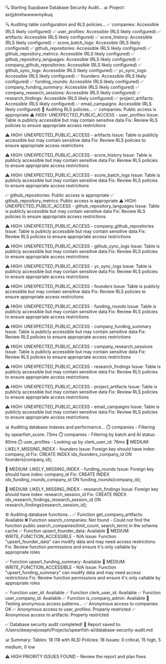 🔍 Starting Supabase Database Security Audit...
📊 Project: axtjjdmiitwwwwmyikuq

🔍 Auditing table configuration and RLS policies...
✅ companies: Accessible (RLS likely configured)
✅ user_profiles: Accessible (RLS likely configured)
✅ artifacts: Accessible (RLS likely configured)
✅ score_history: Accessible (RLS likely configured)
✅ score_batch_logs: Accessible (RLS likely configured)
✅ github_repositories: Accessible (RLS likely configured)
✅ github_repository_metrics: Accessible (RLS likely configured)
✅ github_repository_languages: Accessible (RLS likely configured)
✅ company_github_repositories: Accessible (RLS likely configured)
✅ github_sync_logs: Accessible (RLS likely configured)
✅ yc_sync_logs: Accessible (RLS likely configured)
✅ founders: Accessible (RLS likely configured)
✅ funding_rounds: Accessible (RLS likely configured)
✅ company_funding_summary: Accessible (RLS likely configured)
✅ company_research_sessions: Accessible (RLS likely configured)
✅ research_findings: Accessible (RLS likely configured)
✅ project_artifacts: Accessible (RLS likely configured)
✅ email_campaigns: Accessible (RLS likely configured)
🔐 Auditing RLS policies...
✅ companies: Public access is appropriate
⚠️ HIGH: UNEXPECTED_PUBLIC_ACCESS - user_profiles
   Issue: Table is publicly accessible but may contain sensitive data
   Fix: Review RLS policies to ensure appropriate access restrictions

⚠️ HIGH: UNEXPECTED_PUBLIC_ACCESS - artifacts
   Issue: Table is publicly accessible but may contain sensitive data
   Fix: Review RLS policies to ensure appropriate access restrictions

⚠️ HIGH: UNEXPECTED_PUBLIC_ACCESS - score_history
   Issue: Table is publicly accessible but may contain sensitive data
   Fix: Review RLS policies to ensure appropriate access restrictions

⚠️ HIGH: UNEXPECTED_PUBLIC_ACCESS - score_batch_logs
   Issue: Table is publicly accessible but may contain sensitive data
   Fix: Review RLS policies to ensure appropriate access restrictions

✅ github_repositories: Public access is appropriate
✅ github_repository_metrics: Public access is appropriate
⚠️ HIGH: UNEXPECTED_PUBLIC_ACCESS - github_repository_languages
   Issue: Table is publicly accessible but may contain sensitive data
   Fix: Review RLS policies to ensure appropriate access restrictions

⚠️ HIGH: UNEXPECTED_PUBLIC_ACCESS - company_github_repositories
   Issue: Table is publicly accessible but may contain sensitive data
   Fix: Review RLS policies to ensure appropriate access restrictions

⚠️ HIGH: UNEXPECTED_PUBLIC_ACCESS - github_sync_logs
   Issue: Table is publicly accessible but may contain sensitive data
   Fix: Review RLS policies to ensure appropriate access restrictions

⚠️ HIGH: UNEXPECTED_PUBLIC_ACCESS - yc_sync_logs
   Issue: Table is publicly accessible but may contain sensitive data
   Fix: Review RLS policies to ensure appropriate access restrictions

⚠️ HIGH: UNEXPECTED_PUBLIC_ACCESS - founders
   Issue: Table is publicly accessible but may contain sensitive data
   Fix: Review RLS policies to ensure appropriate access restrictions

⚠️ HIGH: UNEXPECTED_PUBLIC_ACCESS - funding_rounds
   Issue: Table is publicly accessible but may contain sensitive data
   Fix: Review RLS policies to ensure appropriate access restrictions

⚠️ HIGH: UNEXPECTED_PUBLIC_ACCESS - company_funding_summary
   Issue: Table is publicly accessible but may contain sensitive data
   Fix: Review RLS policies to ensure appropriate access restrictions

⚠️ HIGH: UNEXPECTED_PUBLIC_ACCESS - company_research_sessions
   Issue: Table is publicly accessible but may contain sensitive data
   Fix: Review RLS policies to ensure appropriate access restrictions

⚠️ HIGH: UNEXPECTED_PUBLIC_ACCESS - research_findings
   Issue: Table is publicly accessible but may contain sensitive data
   Fix: Review RLS policies to ensure appropriate access restrictions

⚠️ HIGH: UNEXPECTED_PUBLIC_ACCESS - project_artifacts
   Issue: Table is publicly accessible but may contain sensitive data
   Fix: Review RLS policies to ensure appropriate access restrictions

⚠️ HIGH: UNEXPECTED_PUBLIC_ACCESS - email_campaigns
   Issue: Table is publicly accessible but may contain sensitive data
   Fix: Review RLS policies to ensure appropriate access restrictions

📊 Auditing database indexes and performance...
⏱️  companies - Filtering by spearfish_score: 73ms
⏱️  companies - Filtering by batch and AI status: 80ms
⏱️  user_profiles - Looking up by clerk_user_id: 76ms
🔸 MEDIUM: LIKELY_MISSING_INDEX - founders
   Issue: Foreign key should have index: company_id
   Fix: CREATE INDEX idx_founders_company_id ON founders(company_id);

🔸 MEDIUM: LIKELY_MISSING_INDEX - funding_rounds
   Issue: Foreign key should have index: company_id
   Fix: CREATE INDEX idx_funding_rounds_company_id ON funding_rounds(company_id);

🔸 MEDIUM: LIKELY_MISSING_INDEX - research_findings
   Issue: Foreign key should have index: research_session_id
   Fix: CREATE INDEX idx_research_findings_research_session_id ON research_findings(research_session_id);

⚙️ Auditing database functions...
✅ Function get_company_artifacts: Available
❌ Function search_companies: Not found - Could not find the function public.search_companies(limit_count, search_term) in the schema cache
✅ Function upsert_founder_data: Available
🔸 MEDIUM: WRITE_FUNCTION_ACCESSIBLE - N/A
   Issue: Function "upsert_founder_data" can modify data and may need access restrictions
   Fix: Review function permissions and ensure it's only callable by appropriate roles

✅ Function upsert_funding_summary: Available
🔸 MEDIUM: WRITE_FUNCTION_ACCESSIBLE - N/A
   Issue: Function "upsert_funding_summary" can modify data and may need access restrictions
   Fix: Review function permissions and ensure it's only callable by appropriate roles

✅ Function user_id: Available
✅ Function clerk_user_id: Available
✅ Function user_company_id: Available
✅ Function is_company_admin: Available
👤 Testing anonymous access patterns...
✅ Anonymous access to companies: OK
✅ Anonymous access to user_profiles: Properly restricted
✅ Anonymous access to artifacts: Properly restricted

✅ Database security audit completed!
📄 Report saved to: /Users/dwaynejoseph/Projects/spearfish-ai/database-security-audit.md

📊 Summary:
   Tables: 18 (18 with RLS)
   Policies: 18
   Issues: 0 critical, 15 high, 5 medium, 0 low

⚠️  HIGH PRIORITY ISSUES FOUND - Review the report and plan fixes
